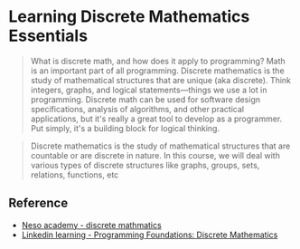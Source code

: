# Learning Discrete Mathematics Essentials

> What is discrete math, and how does it apply to programming? Math is an important part of all programming. Discrete mathematics is the study of mathematical structures that are unique (aka discrete). Think integers, graphs, and logical statements—things we use a lot in programming. Discrete math can be used for software design specifications, analysis of algorithms, and other practical applications, but it's really a great tool to develop as a programmer. Put simply, it's a building block for logical thinking.

> Discrete mathematics is the study of mathematical structures that are countable or are discrete in nature. In this course, we will deal with various types of discrete structures like graphs, groups, sets, relations, functions, etc

## Reference

- [Neso academy - discrete mathmatics](https://www.youtube.com/playlist?list=PLBlnK6fEyqRhqJPDXcvYlLfXPh37L89g3)
- [Linkedin learning - Programming Foundations: Discrete Mathematics](https://www.linkedin.com/learning/programming-foundations-discrete-mathematics)

